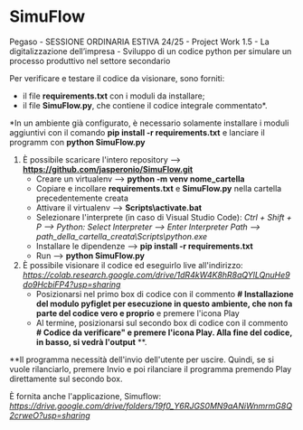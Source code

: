 # SimuFlow
Pegaso - SESSIONE ORDINARIA ESTIVA 24/25 - Project Work 1.5 - La digitalizzazione dell’impresa - Sviluppo di un codice python per simulare un processo produttivo nel settore secondario

Per verificare e testare il codice da visionare, sono forniti:
  - il file **requirements.txt** con i moduli da installare;
  - il file **SimuFlow.py**, che contiene il codice integrale commentato*.

*In un ambiente già configurato, è necessario solamente installare i moduli aggiuntivi con il comando **pip install -r requirements.txt** e lanciare il programm con **python SimuFlow.py**

1.  È possibile scaricare l'intero repository --> **https://github.com/jasperonio/SimuFlow.git**
     - Creare un virtualenv --> **python -m venv nome_cartella**
     - Copiare e incollare **requirements.txt** e **SimuFlow.py** nella cartella precedentemente creata
     - Attivare il virtualenv --> **Scripts\activate.bat**
     - Selezionare l'interprete (in caso di Visual Studio Code): *Ctrl + Shift + P --> Python: Select Interpreter --> Enter Interpreter Path --> path_della_cartella_creata\Scripts\python.exe*
     - Installare le dipendenze --> **pip install -r requirements.txt**
     - Run --> **python SimuFlow.py**
2. È possibile visionare il codice ed eseguirlo live all'indirizzo: *https://colab.research.google.com/drive/1dR4kW4K8hR8aQYlLQnuHe9do9HcbiFP4?usp=sharing*
   - Posizionarsi nel primo box di codice con il commento **# Installazione del modulo pyfiglet per esecuzione in questo ambiente, che non fa parte del codice vero e proprio** e premere l'icona Play
   - Al termine, posizionarsi sul secondo box di codice con il commento **# Codice da verificare" e premere l'icona Play. Alla fine del codice, in basso, si vedrà l'output** **.
  
**Il programma necessità dell'invio dell'utente per uscire. Quindi, se si vuole rilanciarlo, premere Invio e poi rilanciare il programma premendo Play direttamente sul secondo box.

È fornita anche l'applicazione, Simuflow: *https://drive.google.com/drive/folders/19f0_Y6RJGS0MN9aANiWnmrmG8Q2crweO?usp=sharing*


